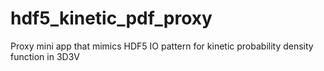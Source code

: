 # hdf5_kinetic_pdf_proxy
Proxy mini app that mimics HDF5 IO pattern for kinetic probability density function in 3D3V 
